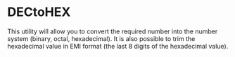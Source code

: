 # DECtoHEX
This utility will allow you to convert the required number into the number system (binary, octal, hexadecimal).
It is also possible to trim the hexadecimal value in EMI format (the last 8 digits of the hexadecimal value).
